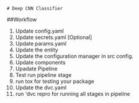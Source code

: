 ```
# Deep CNN Classifier

```

##Workflow
1. Update config.yaml
2. Update secrets.yaml [Optional]
3. Update params.yaml
4. Update the entity
5. Update the configuration manager in src config.
6. Update components 
7. Upadate Pipeline
8. Test run pipeline stage
9. run tox for testing your package
10. Update the dvc.yaml
11. run 'dvc repro for running all stages in pipeline